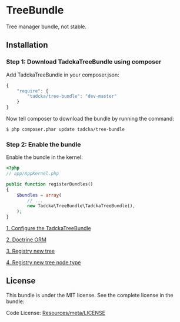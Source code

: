 TreeBundle
==========

Tree manager bundle, not stable.

## Installation

### Step 1: Download TadckaTreeBundle using composer

Add TadckaTreeBundle in your composer.json:

```js
{
    "require": {
        "tadcka/tree-bundle": "dev-master"
    }
}
```

Now tell composer to download the bundle by running the command:

``` bash
$ php composer.phar update tadcka/tree-bundle
```

### Step 2: Enable the bundle

Enable the bundle in the kernel:

``` php
<?php
// app/AppKernel.php

public function registerBundles()
{
    $bundles = array(
        // ...
        new Tadcka\TreeBundle\TadckaTreeBundle(),
    );
}
```

[1. Configure the TadckaTreeBundle](https://github.com/tadcka/TreeBundle/blob/master/Resources/doc/Config.md)

[2. Doctrine ORM](https://github.com/tadcka/TreeBundle/blob/master/Resources/doc/ORM.md)

[3. Registry new tree](https://github.com/tadcka/TreeBundle/blob/master/Resources/doc/Registry.md)

[4. Registry new tree node type](https://github.com/tadcka/TreeBundle/blob/master/Resources/doc/NodeType.md)

License
-------

This bundle is under the MIT license. See the complete license in the bundle:

Code License:
[Resources/meta/LICENSE](https://github.com/tadcka/TreeBundle/blob/master/Resources/meta/LICENSE)
